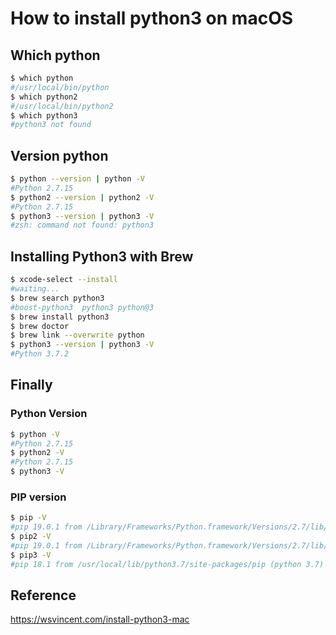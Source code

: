 # How to install python3 on macOS

## Which python
```bash
$ which python
#/usr/local/bin/python
$ which python2
#/usr/local/bin/python2
$ which python3
#python3 not found
```

## Version python
```bash
$ python --version | python -V
#Python 2.7.15
$ python2 --version | python2 -V
#Python 2.7.15
$ python3 --version | python3 -V
#zsh: command not found: python3
```

## Installing Python3 with Brew
```bash
$ xcode-select --install
#waiting...
$ brew search python3
#boost-python3  python3 python@3
$ brew install python3
$ brew doctor
$ brew link --overwrite python
$ python3 --version | python3 -V
#Python 3.7.2
```

## Finally
### Python Version
```bash
$ python -V
#Python 2.7.15
$ python2 -V
#Python 2.7.15
$ python3 -V
```
### PIP version
```bash
$ pip -V
#pip 19.0.1 from /Library/Frameworks/Python.framework/Versions/2.7/lib/python2.7/site-packages/pip (python 2.7)
$ pip2 -V
#pip 19.0.1 from /Library/Frameworks/Python.framework/Versions/2.7/lib/python2.7/site-packages/pip (python 2.7)
$ pip3 -V
#pip 18.1 from /usr/local/lib/python3.7/site-packages/pip (python 3.7)
```

## Reference
https://wsvincent.com/install-python3-mac